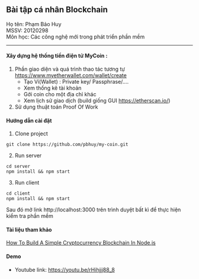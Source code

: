 ## Bài tập cá nhân Blockchain

Họ tên: Phạm Bảo Huy <br>
MSSV: 20120298 <br>
Môn học: Các công nghệ mới trong phát triển phần mềm

---

#### Xây dựng hệ thống tiền điện tử MyCoin :

1. Phần giao diện và quá trình thao tác tương tự https://www.myetherwallet.com/wallet/create
   - Tạo Ví(Wallet) : Private key/ Passphrase/....
   - Xem thống kê tài khoản
   - Gởi coin cho một địa chỉ khác
   - Xem lịch sử giao dịch (build giống GUI https://etherscan.io/)
2. Sử dụng thuật toán Proof Of Work

#### Hướng dẫn cài đặt

1. Clone project

```
git clone https://github.com/pbhuy/my-coin.git
```

2. Run server

```
cd server
npm install && npm start
```

3. Run client

```
cd client
npm install && npm start
```

Sau đó mở link http://localhost:3000 trên trình duyệt bất kì để thực hiện kiểm tra phần mềm

#### Tài liệu tham khảo

[How To Build A Simple Cryptocurrency Blockchain In Node.js](https://www.smashingmagazine.com/2020/02/cryptocurrency-blockchain-node-js/?fbclid=IwZXh0bgNhZW0CMTAAAR0G0RElJpZZGc6QEart0SN10BO6np-mCBc8CAk8RFrZkHNDFBn3YZfB48A_aem_-zY_Owhod_l2hM2Jr_cnjw)

#### Demo

- Youtube link: https://youtu.be/rHihjjj88_8
